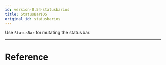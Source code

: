 ```yaml
---
id: version-0.54-statusbarios
title: StatusBarIOS
original_id: statusbarios
---
```


Use `StatusBar` for mutating the status bar.

---

# Reference
